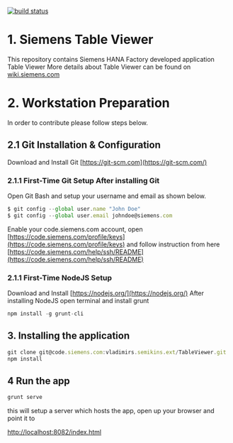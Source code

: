 
[![build status](https://code.siemens.com/vladimirs.semikins.ext/TableViewer/badges/master/build.svg)](https://code.siemens.com/vladimirs.semikins.ext/TableViewer/commits/master)
# 1. Siemens Table Viewer

This repository contains Siemens HANA Factory developed application Table Viewer
More details about Table Viewer can be found on [wiki.siemens.com](https://wiki.siemens.com/display/BIFactory/Common+Object+-+Table+Viewer+Application)

# 2. Workstation Preparation 
In order to contribute please follow steps below.

## 2.1 Git Installation & Configuration
Download and Install Git [https://git-scm.com](https://git-scm.com/)

### 2.1.1 First-Time Git Setup After installing Git 
Open Git Bash and setup your username and email as shown below.
```javascript
$ git config --global user.name "John Doe"
$ git config --global user.email johndoe@siemens.com
```
Enable your code.siemens.com account, open [https://code.siemens.com/profile/keys](https://code.siemens.com/profile/keys) and follow instruction from here [https://code.siemens.com/help/ssh/README](https://code.siemens.com/help/ssh/README)

### 2.1.1 First-Time NodeJS Setup
Download and Install [https://nodejs.org/](https://nodejs.org/)
After installing NodeJS open terminal and install grunt
```javascript
npm install -g grunt-cli
```

## 3. Installing the application
```javascript
git clone git@code.siemens.com:vladimirs.semikins.ext/TableViewer.git
npm install
```

## 4 Run the app
```javascript
grunt serve
```
this will setup a server which hosts the app, open up your browser and point it to

[http://localhost:8082/index.html](http://localhost:8082/index.html)